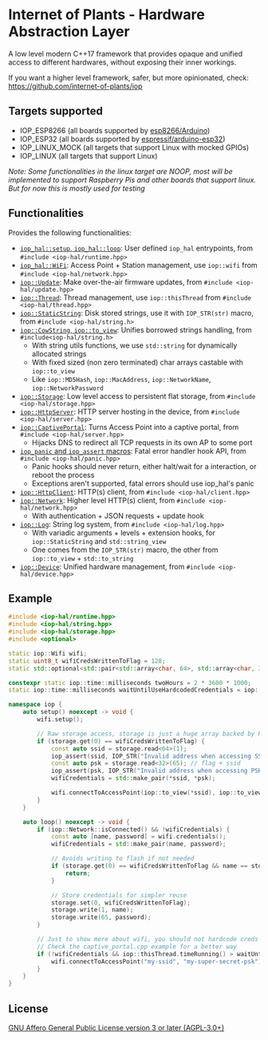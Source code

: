 # Internet of Plants - Hardware Abstraction Layer

A low level modern C++17 framework that provides opaque and unified access to different hardwares, without exposing their inner workings.

If you want a higher level framework, safer, but more opinionated, check: https://github.com/internet-of-plants/iop

## Targets supported

- IOP_ESP8266 (all boards supported by [esp8266/Arduino](https://github.com/esp8266/Arduino))
- IOP_ESP32 (all boards supported by [espressif/arduino-esp32](https://github.com/espressif/arduino-esp32/))
- IOP_LINUX_MOCK (all targets that support Linux with mocked GPIOs)
- IOP_LINUX (all targets that support Linux)

*Note: Some functionalities in the linux target are NOOP, most will be implemented to support Raspberry Pis and other boards that support linux. But for now this is mostly used for testing*

## Functionalities

Provides the following functionalities:
- [`iop_hal::setup`, `iop_hal::loop`](https://github.com/internet-of-plants/iop-hal/blob/main/include/iop-hal/runtime.hpp): User defined `iop_hal` entrypoints, from `#include <iop-hal/runtime.hpp>`
- [`iop_hal::WiFi`](https://github.com/internet-of-plants/iop-hal/blob/main/include/iop-hal/wifi.hpp): Access Point + Station management, use `iop::wifi` from `#include <iop-hal/network.hpp>`
- [`iop::Update`](https://github.com/internet-of-plants/iop-hal/blob/main/include/iop-hal/update.hpp): Make over-the-air firmware updates, from `#include <iop-hal/update.hpp>`
- [`iop::Thread`](https://github.com/internet-of-plants/iop-hal/blob/main/include/iop-hal/thread.hpp): Thread management, use `iop::thisThread` from `#include <iop-hal/thread.hpp>`
- [`iop::StaticString`](https://github.com/internet-of-plants/iop-hal/blob/main/include/iop-hal/string.hpp): Disk stored strings, use it with `IOP_STR(str)` macro, from `#include <iop-hal/string.h>`
- [`iop::CowString`, `iop::to_view`](https://github.com/internet-of-plants/iop-hal/blob/main/include/iop-hal/string.hpp): Unifies borrowed strings handling, from `#include<iop-hal/string.h>`
  - With string utils functions, we use `std::string` for dynamically allocated strings
  - With fixed sized (non zero terminated) char arrays castable with `iop::to_view`
  - Like `iop::MD5Hash`, `iop::MacAddress`, `iop::NetworkName`, `iop::NetworkPassword`
- [`iop::Storage`](https://github.com/internet-of-plants/iop-hal/blob/main/include/iop-hal/storage.hpp): Low level access to persistent flat storage, from `#include <iop-hal/storage.hpp>`
- [`iop::HttpServer`](https://github.com/internet-of-plants/iop-hal/blob/main/include/iop-hal/server.hpp): HTTP server hosting in the device, from `#include <iop-hal/server.hpp>`
- [`iop::CaptivePortal`](https://github.com/internet-of-plants/iop-hal/blob/main/include/iop-hal/server.hpp): Turns Access Point into a captive portal, from `#include <iop-hal/server.hpp>`
  - Hijacks DNS to redirect all TCP requests in its own AP to some port
- [`iop_panic` and `iop_assert` macros](https://github.com/internet-of-plants/iop-hal/blob/main/include/iop-hal/panic.hpp): Fatal error handler hook API, from `#include <iop-hal/panic.hpp>`
  - Panic hooks should never return, either halt/wait for a interaction, or reboot the process
  - Exceptions aren't supported, fatal errors should use iop_hal's panic
- [`iop::HttpClient`](https://github.com/internet-of-plants/iop-hal/blob/main/include/iop-hal/client.hpp): HTTP(s) client, from `#include <iop-hal/client.hpp>`
- [`iop::Network`](https://github.com/internet-of-plants/iop-hal/blob/main/include/iop-hal/network.hpp): Higher level HTTP(s) client, from `#include <iop-hal/network.hpp>`
  -  With authentication + JSON requests + update hook
- [`iop::Log`](https://github.com/internet-of-plants/iop-hal/blob/main/include/iop-hal/client.hpp): String log system, from `#include <iop-hal/log.hpp>`
  - With variadic arguments + levels + extension hooks, for `iop::StaticString` and `std::string_view`
  - One comes from the `IOP_STR(str)` macro, the other from `iop::to_view` + `std::to_string`
- [`iop::Device`](https://github.com/internet-of-plants/iop-hal/blob/main/include/iop-hal/device.hpp): Unified hardware management, from `#include <iop-hal/device.hpp>`

## Example

```cpp
#include <iop-hal/runtime.hpp>
#include <iop-hal/string.hpp>
#include <iop-hal/storage.hpp>
#include <optional>

static iop::Wifi wifi;
static uint8_t wifiCredsWrittenToFlag = 128;
static std::optional<std::pair<std::array<char, 64>, std::array<char, 32>>> wifiCredentials;

constexpr static iop::time::milliseconds twoHours = 2 * 3600 * 1000;
static iop::time::milliseconds waitUntilUseHardcodedCredentials = iop::thisThread.timeRunning() + twoHours;

namespace iop {
    auto setup() noexcept -> void {
        wifi.setup();

        // Raw storage access, storage is just a huge array backed by HDD/SSD/Flash, not RAM
        if (storage.get(0) == wifiCredsWrittenToFlag) {
            const auto ssid = storage.read<64>(1);
            iop_assert(ssid, IOP_STR("Invalid address when accessing SSID from storage"));
            const auto psk = storage.read<32>(65); // flag + ssid
            iop_assert(psk, IOP_STR("Invalid address when accessing PSK from storage"));
            wifiCredentials = std::make_pair(*ssid, *psk);

            wifi.connectToAccessPoint(iop::to_view(*ssid), iop::to_view(*psk));
        }
    }

    auto loop() noexcept -> void {
        if (iop::Network::isConnected() && !wifiCredentials) {
            const auto [name, password] = wifi.credentials();
            wifiCredentials = std::make_pair(name, password);

            // Avoids writing to flash if not needed
            if (storage.get(0) == wifiCredsWrittenToFlag && name == storage.read<64>(1) && password == storage.read<32>(65)) {
                return;
            }

            // Store credentials for simpler reuse
            storage.set(0, wifiCredsWrittenToFlag);
            storage.write(1, name);
            storage.write(65, password);
        }

        // Just to show more about wifi, you should not hardcode creds
        // Check the captive_portal.cpp example for a better way
        if (!wifiCredentials && iop::thisThread.timeRunning() > waitUntilUseHardcodedCredetials) {
            wifi.connectToAccessPoint("my-ssid", "my-super-secret-psk");
        }
    }
}
```

## License

[GNU Affero General Public License version 3 or later (AGPL-3.0+)](https://github.com/internet-of-plants/iop-hal/blob/main/LICENSE.md)